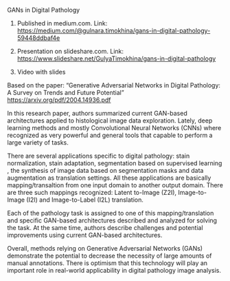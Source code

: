 GANs in Digital Pathology

1. Published in medium.com. Link: https://medium.com/@gulnara.timokhina/gans-in-digital-pathology-59448ddbaf4e

2. Presentation on slideshare.com. Link: https://www.slideshare.net/GulyaTimokhina/gans-in-digital-pathology

3. Video with slides

Based on the paper: “Generative Adversarial Networks in Digital Pathology: A Survey on Trends and Future Potential”
https://arxiv.org/pdf/2004.14936.pdf

In this research paper, authors summarized current GAN-based architectures 
applied to histological image data exploration. Lately, deep learning 
methods and mostly Convolutional Neural Networks (CNNs) where recognized 
as very powerful and general tools that capable to perform  a large variety of tasks.

There are several applications specific to digital pathology: 
stain normalization, stain adaptation, segmentation based on supervised
learning , the synthesis of image data based on segmentation masks  and data augmentation as
translation settings. 
All these applications are basically mapping/transaltion from one input domain to another output domain. 
There are three such mappings recognized: 
Latent to-Image (Z2I), Image-to-Image (I2I) and Image-to-Label (I2L) translation.

Each of the pathology task is assigned to one of this mapping/translation and 
specific GAN-based architectures described and analyzed for solving the task.
At the same time, authors describe challenges and potential improvements using 
current GAN-based architectures. 

Overall, methods relying on Generative Adversarial Networks (GANs) demonstrate 
the potential to decrease the necessity of large amounts of manual annotations. 
There is optimism that this technology will play an important role in real-world 
applicability in digital pathology image analysis.
